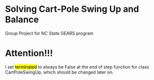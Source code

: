 # Solving Cart-Pole Swing Up and Balance
Group Project for NC State GEARS program

# Attention!!!
I set <mark>terminated</mark> to always be False at the end of step function for class CartPoleSwingUp, which should be changed later on.